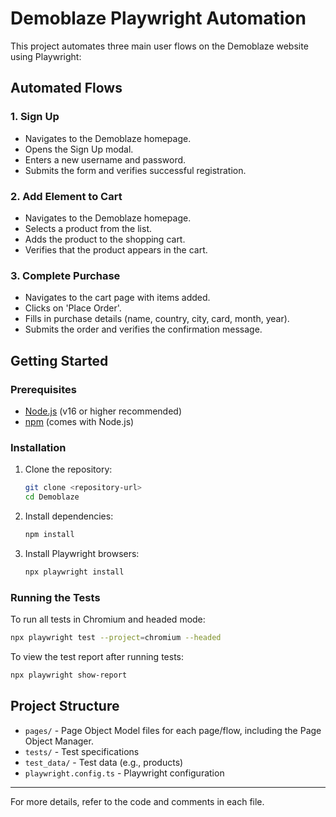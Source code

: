 # Demoblaze Playwright Automation

This project automates three main user flows on the Demoblaze website using Playwright:

## Automated Flows

### 1. Sign Up
- Navigates to the Demoblaze homepage.
- Opens the Sign Up modal.
- Enters a new username and password.
- Submits the form and verifies successful registration.

### 2. Add Element to Cart
- Navigates to the Demoblaze homepage.
- Selects a product from the list.
- Adds the product to the shopping cart.
- Verifies that the product appears in the cart.

### 3. Complete Purchase
- Navigates to the cart page with items added.
- Clicks on 'Place Order'.
- Fills in purchase details (name, country, city, card, month, year).
- Submits the order and verifies the confirmation message.

## Getting Started

### Prerequisites
- [Node.js](https://nodejs.org/) (v16 or higher recommended)
- [npm](https://www.npmjs.com/) (comes with Node.js)

### Installation
1. Clone the repository:
   ```sh
   git clone <repository-url>
   cd Demoblaze
   ```
2. Install dependencies:
   ```sh
   npm install
   ```
3. Install Playwright browsers:
   ```sh
   npx playwright install
   ```

### Running the Tests
To run all tests in Chromium and headed mode:
```sh
npx playwright test --project=chromium --headed
```

To view the test report after running tests:
```sh
npx playwright show-report
```

## Project Structure
- `pages/` - Page Object Model files for each page/flow, including the Page Object Manager.
- `tests/` - Test specifications
- `test_data/` - Test data (e.g., products)
- `playwright.config.ts` - Playwright configuration

---
For more details, refer to the code and comments in each file.
